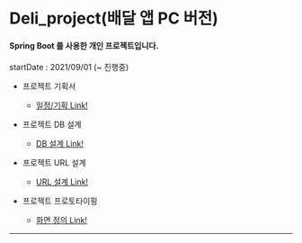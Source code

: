 # Deli_project(배달 앱 PC 버전)

#### Spring Boot 를 사용한 개인 프로젝트입니다.



startDate : 2021/09/01 (~ 진행중)

* 프로젝트 기획서 
  * [일정/기획 Link!](https://docs.google.com/spreadsheets/d/1QjXubuThmLomBp4M6U_rc2xGJV8dZ16J1i2C2SKwbBw/edit#gid=2054002035, "프로젝트 기획서")

* 프로젝트 DB 설계 
  * [DB 설계 Link!](https://docs.google.com/spreadsheets/d/1QjXubuThmLomBp4M6U_rc2xGJV8dZ16J1i2C2SKwbBw/edit#gid=1368487158, "DB 설계")

* 프로젝트 URL 설계
  * [URL 설계 Link!](https://docs.google.com/spreadsheets/d/1QjXubuThmLomBp4M6U_rc2xGJV8dZ16J1i2C2SKwbBw/edit#gid=606285945, "URL 설계")
* 프로젝트 프로토타이핑
  * [화면 정의 Link!](https://ovenapp.io/view/j7fKK6JcomnQl3GcgcwKNDQ5509fwhbl"프로토타이핑")
<hr>
